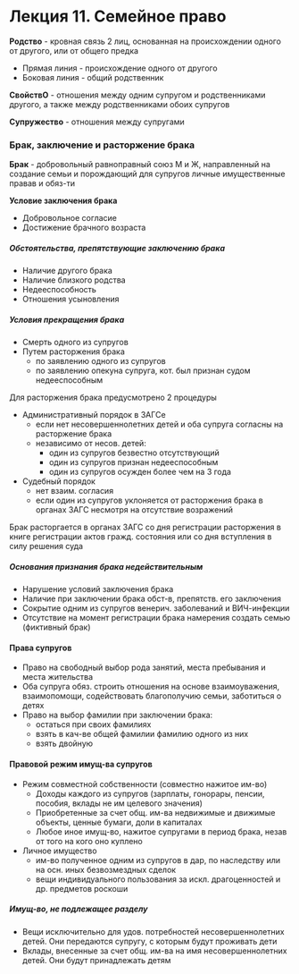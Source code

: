 # Лекция 11. Семейное право

**Родство** - кровная связь 2 лиц, основанная на происхождении одного от другого, или от общего предка

- Прямая линия - происхождение одного от другого
- Боковая линия - общий родственник

**СвойствО** - отношения между одним супругом и родственниками другого, а также между родственниками обоих супругов

**Супружество** - отношения между супругами

### Брак, заключение и расторжение брака

**Брак** - добровольный равноправный союз М и Ж, направленный на создание семьи и порождающий для супругов личные имущественные правав и обяз-ти

**Условие заключения брака**

- Добровольное согласие
- Достижение брачного возраста

##### Обстоятельства, препятствующие заключению брака

- Наличие другого брака
- Наличие близкого родства
- Недееспособность
- Отношения усыновления

##### Условия прекращения брака

- Смерть одного из супругов
- Путем расторжения брака 
  - по заявлению одного из супругов
  - по заявлению опекуна супруга, кот. был признан судом недееспособным

Для расторжения брака предусмотрено 2 процедуры

- Административный порядок в ЗАГСе
  - если нет несовершеннолетних детей и оба супруга согласны на расторжение брака
  - независимо от несов. детей:
    - один из супругов безвестно отсутствующий
    - один из супругов признан недееспособным
    - один из супругов осужден более чем на 3 года
- Судебный порядок
  - нет взаим. согласия
  - если один из супругов уклоняется от расторжения брака в органах ЗАГС несмотря на отсутствие возражений

Брак расторгается в органах ЗАГС со дня регистрации расторжения в книге регистрации актов гражд. состояния или со дня вступления в силу решения суда

##### Основания признания брака недействительным

- Нарушение условий заключения брака
- Наличие при заключении брака обст-в, препятств. его заключения
- Сокрытие одним из супругов венерич. заболеваний и ВИЧ-инфекции
- Отсутствие на момент регистрации брака намерения создать семью (фиктивный брак)

#### Права супругов

- Право на свободный выбор рода занятий, места пребывания и места жительства
- Оба супруга обяз. строить отношения на основе взаимоуважения, взаимопомощи, содействовать благополучию семьи, заботиться о детях
- Право на выбор фамилии при заключении брака:
  - остаться при своих фамилиях
  - взять в кач-ве общей фамилии фамилию одного из них
  - взять двойную

#### Правовой режим имущ-ва супругов

- Режим совместной собственности (совместно нажитое им-во)
  - Доходы каждого из супругов (зарплаты, гонорары, пенсии, пособия, вклады не им целевого значения)
  - Приобретенные за счет общ. им-ва недвижимые и движимые объекты, ценные бумаги, доли в капиталах
  - Любое иное имущ-во, нажитое супругами в период брака, незав от того на кого оно куплено 
- Личное имущество
  - им-во полученное одним из супругов в дар, по наследству или на осн. иных безвозмездных сделок
  - вещи индивидуального пользования за искл. драгоценностей и др. предметов роскоши

##### Имущ-во, не подлежащее разделу

- Вещи исключительно для удов. потребностей несовершеннолетних детей. Они передаются супругу, с которым будут проживать дети
- Вклады, внесенные за счет общ. им-ва на имя несовершеннолетних детей. Они будут принадлежать детям